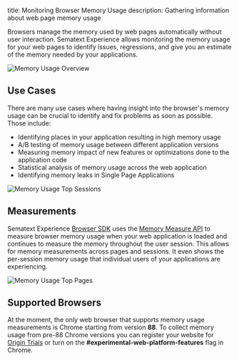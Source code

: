 title: Monitoring Browser Memory Usage
description: Gathering information about web page memory usage

Browsers manage the memory used by web pages automatically without user interaction. Sematext Experience allows monitoring the memory usage for your web pages to identify issues, regressions, and give you an estimate of the memory needed by your applications. 

<img
  class="content-modal-image"
  alt="Memory Usage Overview"
  title="Memory Usage Overview"
  src="../../images/experience/memory/overview.png"
/>

## Use Cases
There are many use cases where having insight into the browser's memory usage can be crucial to identify and fix problems as soon as possible. Those include:

 * Identifying places in your application resulting in high memory usage
 * A/B testing of memory usage between different application versions
 * Measuring memory impact of new features or optimizations done to the application code
 * Statistical analysis of memory usage across the web application
 * Identifying memory leaks in Single Page Applications

<img
  class="content-modal-image"
  alt="Memory Usage Top Sessions"
  title="Memory Usage Top Sessions"
  src="../../images/experience/memory/topsessions.png"
/>

## Measurements
Sematext Experience [Browser SDK](https://sematext.com/docs/agents/browser/) uses the [Memory Measure API](https://wicg.github.io/performance-measure-memory/) to measure browser memory usage when your web application is loaded and continues to measure the memory throughout the user session. This allows for memory measurements across pages and sessions. It even shows the per-session memory usage that individual users of your applications are experiencing. 

<img
  class="content-modal-image"
  alt="Memory Usage Top Pages"
  title="Memory Usage Top Pages"
  src="../../images/experience/memory/toppages.png"
/>

## Supported Browsers
At the moment, the only web browser that supports memory usage measurements is Chrome starting from version **88**. To collect memory usage from pre-88 Chrome versions you can register your website for [Origin Trials](https://developers.chrome.com/origintrials/#/view_trial/1281274093986906113) or turn on the **#experimental-web-platform-features** flag in Chrome. 
